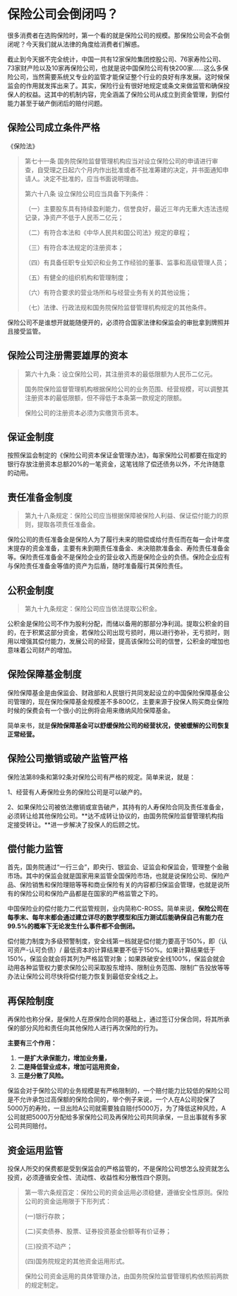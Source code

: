 # 保险公司会倒闭吗？

很多消费者在选购保险时，第一个看的就是保险公司的规模。那保险公司会不会倒闭呢？今天我们就从法律的角度给消费者们解惑。

截止到今天据不完全统计，中国一共有12家保险集团控股公司、76家寿险公司、73家财产险以及10家再保险公司，也就是说中国保险公司有快200家……这么多保险公司，当然需要系统又专业的监管才能保证整个行业的良好有序发展。这时候保监会的作用就发挥出来了。其实，保险行业有很好地规定或条文来做监管和确保投保人的权益。这其中的机制内容，完全涵盖了保险公司从成立到资金管理，到偿付能力甚至于破产倒闭后的赔付问题。

## 保险公司成立条件严格

《保险法》

> 第七十一条 国务院保险监督管理机构应当对设立保险公司的申请进行审查，自受理之日起六个月内作出批准或者不批准筹建的决定，并书面通知申请人。决定不批准的，应当书面说明理由。
>
> 第六十八条 设立保险公司应当具备下列条件：
>
> （一）主要股东具有持续盈利能力，信誉良好，最近三年内无重大违法违规记录，净资产不低于人民币二亿元；
>
> （二）有符合本法和《中华人民共和国公司法》规定的章程；
>
> （三）有符合本法规定的注册资本；
>
> （四）有具备任职专业知识和业务工作经验的董事、监事和高级管理人员；
>
> （五）有健全的组织机构和管理制度；
>
> （六）有符合要求的营业场所和与经营业务有关的其他设施；
>
> （七）法律、行政法规和国务院保险监督管理机构规定的其他条件。

保险公司不是谁想开就能随便开的，必须符合国家法律和保监会的审批拿到牌照并且接受监管。

## 保险公司注册需要雄厚的资本

> 第六十九条：设立保险公司，其注册资本的最低限额为人民币二亿元。
>
> 国务院保险监督管理机构根据保险公司的业务范围、经营规模，可以调整其注册资本的最低限额，但不得低于本条第一款规定的限额。
>
> 保险公司的注册资本必须为实缴货币资本。

## 保证金制度

按照保监会制定的《保险公司资本保证金管理办法》，每家保险公司都要在指定的银行存放注册资本总额20%的一笔资金，这笔钱除了偿还债务以外，不允许随意的动用。

## 责任准备金制度

> 第九十八条规定：保险公司应当根据保障被保险人利益、保证偿付能力的原则，提取各项责任准备金。

保险公司的责任准备金是保险人为了履行未来的赔偿或给付责任而在每一会计年度末提存的资金准备，主要有未到期责任准备金、未决赔款准备金、寿险责任准备金等。保险责任准备金不是保险企业的营业收入而是保险企业的负债。保险企业应有与保险责任准备金等值的资产为后盾，随时准备履行其保险责任。

## 公积金制度

> 第九十九条规定：保险公司应当依法提取公积金。

公积金是保险公司不作为股利分配，而储以备用的那部分净利润。提取公积金的目的，在于积累这部分资金，若保险公司出现亏损时，用以进行弥补，无亏损时，则用以增强其偿付能力，发展公司的经营，提高该保险公司的信誉，公积金的增加也意味着公司财产的增加。

## 保险保障基金制度

保险保障基金是由保监会、财政部和人民银行共同发起设立的中国保险保障基金公司管理的，现在保险保障基金规模差不多800亿，主要来源于投保人购买商业保险时候的保费会有一个很小的比例将会用来缴纳风险保障基金。

简单来书，就是**保险保障基金可以舒缓保险公司的经营状况，使被缓解的公司恢复正常经营。**

## 保险公司撤销或破产监管严格

保险法第89条和第92条对保险公司有严格的规定。简单来说，就是：

1、经营有人寿保险业务的保险公司是可以破产的。

2、如果保险公司被依法撤销或宣告破产，其持有的人寿保险合同及责任准备金，必须转让给其他保险公司。**达不成转让协议的，由国务院保险监督管理机构指定接受转让。**进一步解决了投保人的后顾之忧。

## 偿付能力监管

首先，国务院通过“一行三会”，即央行、银监会、证监会和保监会，管理整个金融市场。其中的保监会就是国家用来监管全国保险市场，也就是说保险公司、保险产品、保险销售和保险理赔等等和商业保险有关的内容都归保监会管理，也就是说所有的保险公司和保险产品都是在国家的严格监管之下的。

中国保险业的偿付能力二代监管规则，业内简称C-ROSS。简单来说，**保险公司在每季末、每年末都会通过建立详尽的数学模型和压力测试后能确保自己有能力在99.5%的概率下无论发生什么事件都不会倒闭。**

偿付能力制度为多级预警制度，安全线第一档就是偿付能力要高于150%，即（认可资产-认可负债）/ 最低资本的计算结果要不低于150%。如果计算结果低于150%，保监会就会将其列为严格监管对象；如果跌破安全线100%，保监会就会动用各种监管权力要求保险公司采取股东增持、限制业务范围、限制广告投放等等办法让保险公司尽快将偿付能力恢复到最低安全线之上。

## 再保险制度

再保险也称分保，是保险人在原保险合同的基础上，通过签订分保合同，将其所承保的部分风险和责任向其他保险人进行再次保险的行为。

**主要有三个作用：**

1. **一是扩大承保能力，增加业务量，**
2. **二是降低营业成本，增加可运用资金，**
3. **三是分散了风险。**

保监会对于保险公司的业务规模是有严格限制的，一个赔付能力比较低的保险公司是不允许承包过高保额的保险合同的，举个例子来说，一个人在A公司投保了5000万的寿险，一旦出险A公司就需要独自赔付5000万，为了降低这种风险，A公司就把5000万分配给多家保险公司及再保险公司共同承保，一旦出事就有多家公司共同赔付。

## 资金运用监管

投保人所交的保费都是受到保监会的严格监管的，不是保险公司想怎么投资就怎么投资，必须遵循安全性、流动性、收益性和分散性四个原则。

> 第一零六条规百定：保险公司的资金运用必须稳健，遵循安全性原则。保险公司的资金运用限于下形列式：
>
> \(一\)银行存款；
>
> \(二\)买卖债券、股票、证券投资基金份额等有价证券；
>
> \(三\)投资不动产；
>
> \(四\)国务院规定的其他资金运用形式。
>
> 保险公司资金运用的具体管理办法，由国务院保险监督管理机构依照前两款的规定制定。

